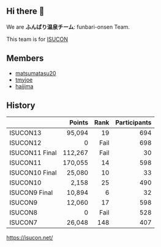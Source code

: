 ## Hi there 👋

We are **ふんばり温泉チーム**: funbari-onsen Team.

This team is for [ISUCON](https://isucon.net/)


## Members

* [matsumatasu20](https://github.com/matsumatasu20)
* [tmyjoe](https://github.com/tmyjoe)
* [haijima](https://github.com/haijima)


## History

|                |  Points | Rank | Participants |
|----------------|--------:|-----:|-------------:|
| ISUCON13       |  95,094 |   19 |          694 |
| ISUCON12       |       0 | Fail |          698 |
| ISUCON11 Final | 112,267 | Fail |           30 |
| ISUCON11       | 170,055 |   14 |          598 |
| ISUCON10 Final |  25,080 |   10 |           33 |
| ISUCON10       |   2,158 |   25 |          490 |
| ISUCON9 Final  |  10,894 |    6 |           32 |
| ISUCON9        |  12,060 |   17 |          598 |
| ISUCON8        |       0 | Fail |          528 |
| ISUCON7        |  26,048 |  148 |          407 |


https://isucon.net/


